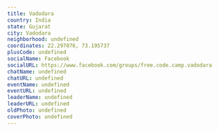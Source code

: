 ```yaml
---
title: Vadodara
country: India
state: Gujarat
city: Vadodara
neighborhood: undefined
coordinates: 22.297076, 73.195737
plusCode: undefined
socialName: Facebook
socialURL: https://www.facebook.com/groups/free.code.camp.vadodara
chatName: undefined
chatURL: undefined
eventName: undefined
eventURL: undefined
leaderName: undefined
leaderURL: undefined
oldPhoto: undefined
coverPhoto: undefined
---
```

